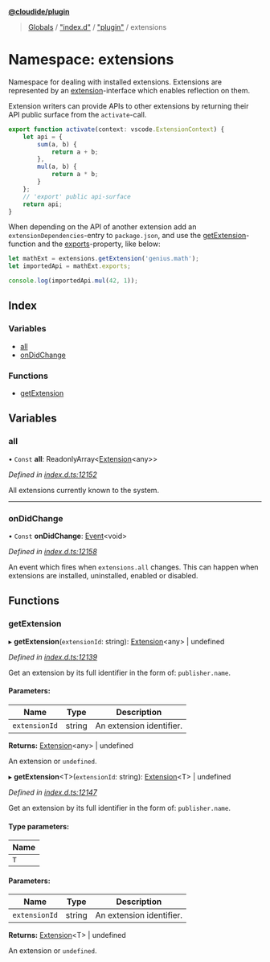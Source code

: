 **[@cloudide/plugin](../README.md)**

> [Globals](../README.md) / ["index.d"](_index_d_.md) / ["plugin"](_index_d_._plugin_.md) / extensions

# Namespace: extensions

Namespace for dealing with installed extensions. Extensions are represented
by an [extension](#Extension)-interface which enables reflection on them.

Extension writers can provide APIs to other extensions by returning their API public
surface from the `activate`-call.

```javascript
export function activate(context: vscode.ExtensionContext) {
	let api = {
		sum(a, b) {
			return a + b;
		},
		mul(a, b) {
			return a * b;
		}
	};
	// 'export' public api-surface
	return api;
}
```
When depending on the API of another extension add an `extensionDependencies`-entry
to `package.json`, and use the [getExtension](#extensions.getExtension)-function
and the [exports](#Extension.exports)-property, like below:

```javascript
let mathExt = extensions.getExtension('genius.math');
let importedApi = mathExt.exports;

console.log(importedApi.mul(42, 1));
```

## Index

### Variables

* [all](_index_d_._plugin_.extensions.md#all)
* [onDidChange](_index_d_._plugin_.extensions.md#ondidchange)

### Functions

* [getExtension](_index_d_._plugin_.extensions.md#getextension)

## Variables

### all

• `Const` **all**: ReadonlyArray\<[Extension](../interfaces/_index_d_._plugin_.extension.md)\<any>>

*Defined in [index.d.ts:12152](https://github.com/shuyaqian/cloudide-plugin-api/blob/57a3a2a/index.d.ts#L12152)*

All extensions currently known to the system.

___

### onDidChange

• `Const` **onDidChange**: [Event](../interfaces/_index_d_._plugin_.event.md)\<void>

*Defined in [index.d.ts:12158](https://github.com/shuyaqian/cloudide-plugin-api/blob/57a3a2a/index.d.ts#L12158)*

An event which fires when `extensions.all` changes. This can happen when extensions are
installed, uninstalled, enabled or disabled.

## Functions

### getExtension

▸ **getExtension**(`extensionId`: string): [Extension](../interfaces/_index_d_._plugin_.extension.md)\<any> \| undefined

*Defined in [index.d.ts:12139](https://github.com/shuyaqian/cloudide-plugin-api/blob/57a3a2a/index.d.ts#L12139)*

Get an extension by its full identifier in the form of: `publisher.name`.

#### Parameters:

Name | Type | Description |
------ | ------ | ------ |
`extensionId` | string | An extension identifier. |

**Returns:** [Extension](../interfaces/_index_d_._plugin_.extension.md)\<any> \| undefined

An extension or `undefined`.

▸ **getExtension**\<T>(`extensionId`: string): [Extension](../interfaces/_index_d_._plugin_.extension.md)\<T> \| undefined

*Defined in [index.d.ts:12147](https://github.com/shuyaqian/cloudide-plugin-api/blob/57a3a2a/index.d.ts#L12147)*

Get an extension by its full identifier in the form of: `publisher.name`.

#### Type parameters:

Name |
------ |
`T` |

#### Parameters:

Name | Type | Description |
------ | ------ | ------ |
`extensionId` | string | An extension identifier. |

**Returns:** [Extension](../interfaces/_index_d_._plugin_.extension.md)\<T> \| undefined

An extension or `undefined`.
